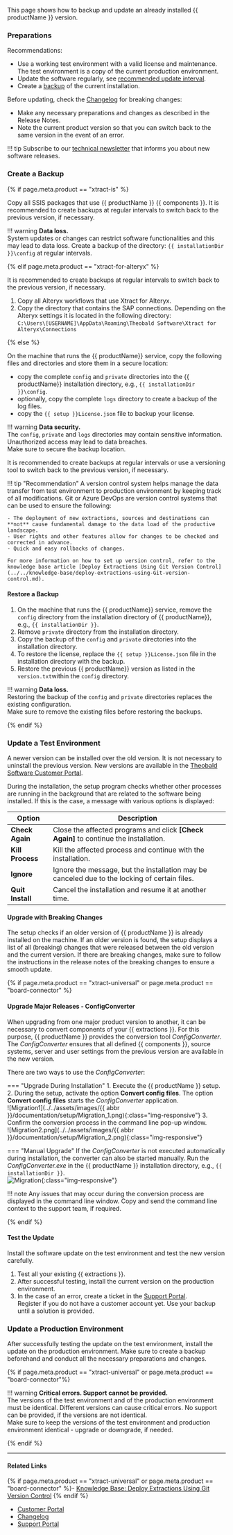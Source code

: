 

This page shows how to backup and update an already installed {{ productName }} version.

### Preparations

Recommendations:

- Use a working test environment with a valid license and maintenance. The test environment is a copy of the current production environment. 
- Update the software regularly, see [recommended update interval](../../changelog.md#recommended-update-interval).
- Create a [backup](#create-a-backup) of the current installation.

Before updating, check the [Changelog](../../changelog.md) for breaking changes: 
- Make any necessary preparations and changes as described in the Release Notes.
- Note the current product version so that you can switch back to the same version in the event of an error.

!!! tip
	Subscribe to our [technical newsletter](https://theobald-software.com/en/newsletter/) that informs you about new software releases.  

### Create a Backup

{% if page.meta.product == "xtract-is" %}

Copy all SSIS packages that use {{ productName }} {{ components }}.
It is recommended to create backups at regular intervals to switch back to the previous version, if necessary.

!!! warning 
	**Data loss.**<br>
    System updates or changes can restrict software functionalities and this may lead to data loss.
    Create a backup of the directory: `{{ installationDir }}\config` at regular intervals.
	
{% elif page.meta.product == "xtract-for-alteryx" %}

It is recommended to create backups at regular intervals to switch back to the previous version, if necessary.

1. Copy all Alteryx workflows that use Xtract for Alteryx.
2. Copy the directory that contains the SAP connections. Depending on the Alteryx settings it is located in the following directory:<br>
`C:\Users\[USERNAME]\AppData\Roaming\Theobald Software\Xtract for Alteryx\Connections`

{% else %}

On the machine that runs the {{ productName}} service, copy the following files and directories and store them in a secure location:

- copy the complete `config` and `private` directories into the {{ productName}} installation directory, e.g., `{{ installationDir }}\config`. 
- optionally, copy the complete `logs` directory to create a backup of the log files. 
- copy the `{{ setup }}License.json` file to backup your license.

!!! warning 
	**Data security.**<br>
    The `config`, `private` and `logs` directories may contain sensitive information. Unauthorized access may lead to data breaches. <br>
	Make sure to secure the backup location.

It is recommended to create backups at regular intervals or use a versioning tool to switch back to the previous version, if necessary.

!!! tip "Recommendation"
	A version control system helps manage the data transfer from test environment to production environment by keeping track of all modifications.
	Git or Azure DevOps are version control systems that can be used to ensure the following:

	- The deployment of new extractions, sources and destinations can **not** cause fundamental damage to the data load of the productive landscape.
	- User rights and other features allow for changes to be checked and corrected in advance.
	- Quick and easy rollbacks of changes.

	For more information on how to set up version control, refer to the knowledge base article [Deploy Extractions Using Git Version Control](../../knowledge-base/deploy-extractions-using-Git-version-control.md).

#### Restore a Backup

1. On the machine that runs the {{ productName}} service, remove the `config` directory from the installation directory of {{ productName}}, e.g., `{{ installationDir }}`.
2. Remove `private` directory from the installation directory.
3. Copy the backup of the `config` and `private` directories into the installation directory.
4. To restore the license, replace the `{{ setup }}License.json` file in the installation directory with the backup.
5. Restore the previous {{ productName}} version as listed in the `version.txt`within the `config` directory.

!!! warning 
	**Data loss.**<br>
    Restoring the backup of the `config` and `private` directories replaces the existing configuration. <br>
	Make sure to remove the existing files before restoring the backups.

{% endif %}

### Update a Test Environment

A newer version can be installed over the old version. It is not necessary to uninstall the previous version. 
New versions are available in the [Theobald Software Customer Portal](https://my.theobald-software.com).

During the installation, the setup program checks whether other processes are running in the background that are related to the software being installed. 
If this is the case, a message with various options is displayed: 

| Option | Description |
|--------|-------------|
| **Check Again** | Close the affected programs and click **[Check Again]** to continue the installation.  | 
|  **Kill Process**  | Kill the affected process and continue with the installation. | 
|  **Ignore**  | Ignore the message, but the installation may be canceled due to the locking of certain files. | 
|  **Quit Install**  | Cancel the installation and resume it at another time. | 

#### Upgrade with Breaking Changes

The setup checks if an older version of {{ productName }} is already installed on the machine. 
If an older version is found, the setup displays a list of all (breaking) changes that were released between the old version and the current version.
If there are breaking changes, make sure to follow the instructions in the release notes of the breaking changes to ensure a smooth update.

{% if page.meta.product == "xtract-universal" or page.meta.product == "board-connector" %}

#### Upgrade Major Releases - ConfigConverter

When upgrading from one major product version to another, it can be necessary to convert components of your {{ extractions }}.
For this purpose, {{ productName }} provides the conversion tool *ConfigConverter*.
The *ConfigConverter* ensures that all defined {{ components }}, source systems, server and user settings from the previous version are available in the new version. 

There are two ways to use the *ConfigConverter*:

=== "Upgrade During Installation"
	1. Execute the {{ productName }} setup.
	2. During the setup, activate the option **Convert config files**. 
	The option **Convert config files** starts the *ConfigConverter* application.<br> 
	![Migration1](../../assets/images/{{ abbr }}/documentation/setup/Migration_1.png){:class="img-responsive"}
	3. Confirm the conversion process in the command line pop-up window.  
	![Migration2.png](../../assets/images/{{ abbr }}/documentation/setup/Migration_2.png){:class="img-responsive"}

=== "Manual Upgrade"
	If the *ConfigConverter* is not executed automatically during installation, the converter can also be started manually.
	Run the *ConfigConverter.exe* in the {{ productName }} installation directory, e.g., `{{ installationDir }}`. <br>
	![Migration](../../assets/images/documentation/setup/Migration.png){:class="img-responsive"}

!!! note
    Any issues that may occur during the conversion process are displayed in the command line window. Copy and send the command line context to the support team, if required.

{% endif %}

#### Test the Update

Install the software update on the test environment and test the new version carefully. 

1. Test all your existing {{ extractions }}.  
2. After successful testing, install the current version on the production environment.    
3. In the case of an error, create a ticket in the [Support Portal](https://support.theobald-software.com). <br>
 Register if you do not have a customer account yet. Use your backup until a solution is provided.

### Update a Production Environment

After successfully testing the update on the test environment, install the update on the production environment. 
Make sure to create a backup beforehand and conduct all the necessary preparations and changes. 

{% if page.meta.product == "xtract-universal" or page.meta.product == "board-connector"%}

!!! warning 
	**Critical errors. Support cannot be provided.**<br>
    The versions of the test environment and of the production environment must be identical. Different versions can cause critical errors. No support can be provided, if the versions are not identical. <br>
	Make sure to keep the versions of the test environment and production environment identical - upgrade or downgrade, if needed.
	
{% endif %}

****
#### Related Links
{% if page.meta.product == "xtract-universal" or page.meta.product == "board-connector" %}- [Knowledge Base: Deploy Extractions Using Git Version Control](../../knowledge-base/deploy-extractions-using-Git-version-control.md) {% endif %}
- [Customer Portal](https://my.theobald-software.com)
- [Changelog](../../changelog.md)
- [Support Portal](https://support.theobald-software.com)


